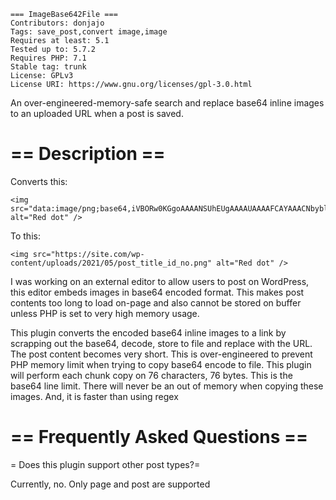 ```
=== ImageBase642File ===
Contributors: donjajo
Tags: save_post,convert image,image
Requires at least: 5.1
Tested up to: 5.7.2
Requires PHP: 7.1
Stable tag: trunk
License: GPLv3
License URI: https://www.gnu.org/licenses/gpl-3.0.html
```

An over-engineered-memory-safe search and replace base64 inline images to an uploaded URL when a post is saved.

# == Description ==

Converts this:
```
<img src="data:image/png;base64,iVBORw0KGgoAAAANSUhEUgAAAAUAAAAFCAYAAACNbyblAAAAHElEQVQI12P4//8/w38GIAXDIBKE0DHxgljNBAAO9TXL0Y4OHwAAAABJRU5ErkJggg==" alt="Red dot" />
```

To this:
```
<img src="https://site.com/wp-content/uploads/2021/05/post_title_id_no.png" alt="Red dot" />
```

I was working on an external editor to allow users to post on WordPress, this editor embeds images in base64 encoded format. This makes post contents too long to load on-page and also cannot be stored on buffer unless PHP is set to very high memory usage.

This plugin converts the encoded base64 inline images to a link by scrapping out the base64, decode, store to file and replace with the URL. The post content becomes very short. This is over-engineered to prevent PHP memory limit when trying to copy base64 encode to file. This plugin will perform each chunk copy on 76 characters, 76 bytes. This is the base64 line limit. There will never be an out of memory when copying these images. 
And, it is faster than using regex

# == Frequently Asked Questions ==

= Does this plugin support other post types?=

Currently, no. Only page and post are supported
